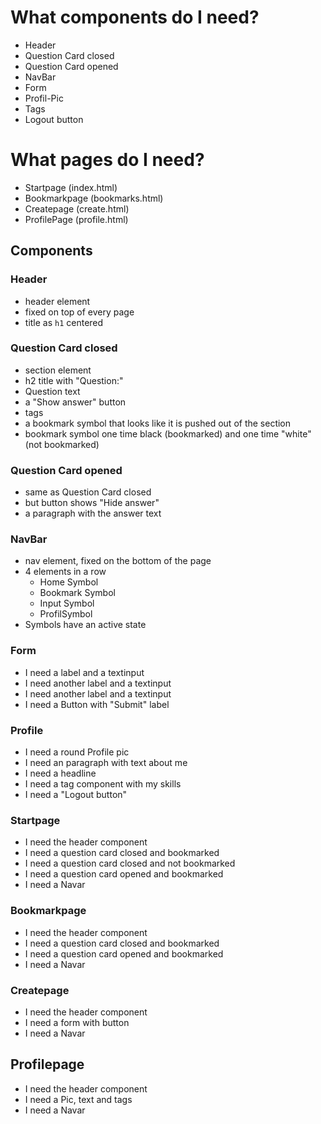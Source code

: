 # What components do I need?

- Header
- Question Card closed
- Question Card opened
- NavBar
- Form
- Profil-Pic
- Tags
- Logout button

# What pages do I need?

- Startpage (index.html)
- Bookmarkpage (bookmarks.html)
- Createpage (create.html)
- ProfilePage (profile.html)

## Components

### Header

- header element
- fixed on top of every page
- title as `h1` centered

### Question Card closed

- section element
- h2 title with "Question:"
- Question text
- a "Show answer" button
- tags
- a bookmark symbol that looks like it is pushed out of the section
- bookmark symbol one time black (bookmarked) and one time "white" (not bookmarked)

### Question Card opened

- same as Question Card closed
- but button shows "Hide answer"
- a paragraph with the answer text

### NavBar

- nav element, fixed on the bottom of the page
- 4 elements in a row
  - Home Symbol
  - Bookmark Symbol
  - Input Symbol
  - ProfilSymbol
- Symbols have an active state

### Form

- I need a label and a textinput
- I need another label and a textinput
- I need another label and a textinput
- I need a Button with "Submit" label

### Profile

- I need a round Profile pic
- I need an paragraph with text about me
- I need a headline
- I need a tag component with my skills
- I need a "Logout button"

### Startpage

- I need the header component
- I need a question card closed and bookmarked
- I need a question card closed and not bookmarked
- I need a question card opened and bookmarked
- I need a Navar

### Bookmarkpage

- I need the header component
- I need a question card closed and bookmarked
- I need a question card opened and bookmarked
- I need a Navar

### Createpage

- I need the header component
- I need a form with button
- I need a Navar

## Profilepage

- I need the header component
- I need a Pic, text and tags
- I need a Navar
